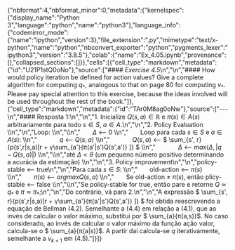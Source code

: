 {"nbformat":4,"nbformat_minor":0,"metadata":{"kernelspec":{"display_name":"Python 3","language":"python","name":"python3"},"language_info":{"codemirror_mode":{"name":"ipython","version":3},"file_extension":".py","mimetype":"text/x-python","name":"python","nbconvert_exporter":"python","pygments_lexer":"ipython3","version":"3.8.5"},"colab":{"name":"Ex_4.05.ipynb","provenance":[],"collapsed_sections":[]}},"cells":[{"cell_type":"markdown","metadata":{"id":"U21P1stQ0oNo"},"source":["#### *Exercise 4.5*\n","\n","#### How would policy iteration be defined for action values? Give a complete algorithm for computing $q_*$, analogous to that on page 80 for computing $v_*$. Please pay special attention to this exercise, because the ideas involved will be used throughout the rest of the book."]},{"cell_type":"markdown","metadata":{"id":"TAr0M8ag0oNw"},"source":["---\n","#### Resposta 1:\n","\n","1. Inicialize $Q(s,a) ∈ ℝ$ e $π(s) ∈ A(s)$ arbitrariamente para todo $s ∈ S$, $a ∈ A$.\n","\n","2. Policy Evaluation \\\n","\n","Loop: \\\n","\\\n","$~~~~~~~$$Δ$ <-- $0$ \\\n","$~~~~~~~$Loop para cada $s ∈ S$ e $a ∈ A(s)$: \\\n","$~~~~~~~~~~~~~$$q$ <-- $Q(s,a)$ \\\n","$~~~~~~~~~~~~~$$Q(s,a)$ <-- $ \\sum_{s', r}{p(s',r|s,a)[r + γ\\sum_{a'}{π(a'|s')Q(s',a')} ]} $ \\\n","$~~~~~~~~~~~~~$$Δ$ <-- $max(Δ,|q - Q(s,a)|)$ \\\n","\\\n","até $Δ < θ$ (um pequeno número positivo determinando a acurácia da estimação) \\\n","\n","3. Policy improvement\n","\n","policy-stable <-- true\n","\n","Para cada $s ∈ S$: \\\n","$~~~~~~~$old-action <-- $π(s)$ \\\n","$~~~~~~~$$π(s)$ <-- $argmax  Q(s,a)$ \\\n","$~~~~~~~$Se old-action ≠ $π(s)$, então plicy-stable <-- false \\\n","\\\n","Se policy-stable for true, então pare e retorne $Q$ ≃ $q_*$ e $π$ ≃ $π_*$;\n","\n","Do contrário, vá para 2.\n","\n","A expressão $ \\sum_{s', r}{p(s',r|s,a)[r + γ\\sum_{a'}{π(a'|s')Q(s',a')} ]} $ foi obtida reescrevendo a equação de Bellman (4.2). Semelhante a (4.4) em relação a (4.1), que ao invés de calcular o valor máximo, substitui por $ \\sum_{a}{π(a,s)}$. No caso considerado, ao invés de calcular o valor máximo da função ação valor, calcula-se o $ \\sum_{a}{π(a|s)}$. A partir daí calcula-se $q$ iterativamente, semelhante a $v_{k+1}$ em (4.5)."]}]}